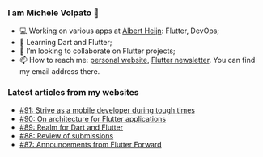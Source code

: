 ### I am Michele Volpato 👋

- 💻 Working on various apps at [Albert Heijn](https://github.com/RoyalAholdDelhaize): Flutter, DevOps;
- 🌱 Learning Dart and Flutter;
- 📱 I’m looking to collaborate on Flutter projects;
- 📫 How to reach me: [personal website](https://volpato.dev), [Flutter newsletter](https://flutternewsletter.volpato.dev). You can find my email address there.

### Latest articles from my websites

<!-- BLOG-POST-LIST:START -->
- [#91: Strive as a mobile developer during tough times](https://flutternewsletter.volpato.dev/news/91-strive-as-a-mobile-developer-during-tough-times/)
- [#90: On architecture for Flutter applications](https://flutternewsletter.volpato.dev/news/90-on-architecture-for-flutter-applications/)
- [#89: Realm for Dart and Flutter](https://flutternewsletter.volpato.dev/news/89-realm-for-dart-and-flutter/)
- [#88: Review of submissions](https://flutternewsletter.volpato.dev/news/this-week-in-flutter-88/)
- [#87: Announcements from Flutter Forward](https://flutternewsletter.volpato.dev/news/this-week-in-flutter-87/)
<!-- BLOG-POST-LIST:END -->
